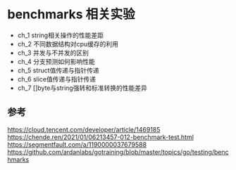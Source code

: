 # benchmarks 相关实验

- ch_1 string相关操作的性能差距
- ch_2 不同数据结构对cpu缓存的利用
- ch_3 并发与不并发的区别
- ch_4 分支预测如何影响性能
- ch_5 struct值传递与指针传递
- ch_6 slice值传递与指针传递
- ch_7 []byte与string强转和标准转换的性能差异

## 参考
https://cloud.tencent.com/developer/article/1469185
https://chende.ren/2021/01/06213457-012-benchmark-test.html
https://segmentfault.com/a/1190000037679588
https://github.com/ardanlabs/gotraining/blob/master/topics/go/testing/benchmarks